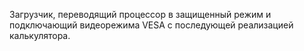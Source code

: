 Загрузчик, переводящий процессор в защищенный режим и подключающий видеорежима VESA с последующей реализацией калькулятора.
